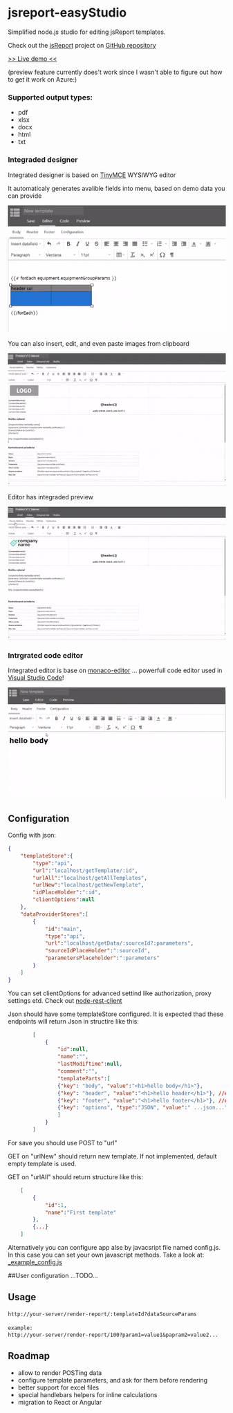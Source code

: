 # jsreport-easyStudio

Simplified node.js studio for editing jsReport templates.

Check out the [jsReport](https://github.com/jsreport) project on [GitHub repository](https://jsreport.net)

[>> Live demo <<](https://jsreport-easystudio.azurewebsites.net/new)

(preview feature currently does't work since I wasn't able to figure out how to get it work on Azure:)

### Supported output types:
- pdf
- xlsx
- docx
- html
- txt

### Integraded designer
Integrated designer is based on [TinyMCE](http://tinymce.com/) WYSIWYG editor 

It automaticaly generates avalible fields into menu, based on demo data you can provide

![Datafields](/Docs/easyStudio_insertField.gif)

You can also insert, edit, and even paste images from clipboard

![Copy&Paste](/Docs/easyStudio_Images.gif)

Editor has integraded preview

![Preview](/Docs/easyStudio_editPreview.gif)

### Intrgrated code editor
Integrated editor is base on [monaco-editor](https://github.com/Microsoft/monaco-editor) ... powerfull code editor used in [Visual Studio Code](https://code.visualstudio.com)!

![Copy&Paste](/Docs/easyStudio_codeEditor.gif)


## Configuration

Config with json:
```json
{
    "templateStore":{ 
        "type":"api",
        "url":"localhost/getTemplate/:id",
        "urlAll":"localhost/getAllTemplates",
        "urlNew":"localhost/getNewTemplate",
        "idPlaceHolder":":id",
        "clientOptions":null
    },
    "dataProviderStores":[
        {
            "id":"main",
            "type":"api",
            "url":"localhost/getData/:sourceId?:parameters",
            "sourceIdPlaceHolder":":sourceId",
            "parametersPlaceholder":":parameters"
        }
    ]
}
```

You can set clientOptions for advanced settind like authorization, proxy settings etd. Check out [node-rest-client](https://www.npmjs.com/package/node-rest-client)

Json should have some templateStore configured.
It is expected thad these endpoints will return Json in structire like this:

```json
        [
            {
                "id":null, 
                "name":"",
                "lastModiftime":null,
                "comment":"",
                "templateParts":[
                {"key": "body", "value":"<h1>hello body</h1>"},
                {"key": "header", "value":"<h1>hello header</h1>"}, //optional
                {"key": "footer", "value":"<h1>hello footer</h1>"}, //optional
                {"key": "options", "type":"JSON", "value":" ...json..." } //optional but recomended
                ]
            }
        ]
```

For save you should use POST to "url"

GET on "urlNew" should return new template. If not implemented, default empty template is used.

GET on "urlAll" should return structure like this:

```json
    [
        {
            "id":1, 
            "name":"First template"
        },
        {...}
    ]
```

Alternatively you can configure app alse by javacsript file named config.js. In this case you can set your own javascript methods. Take a look at: [_example_config.js](config/_example_config.js)

##User configuration
 ...TODO...

## Usage

```url
http://your-server/render-report/:templateId?dataSourceParams

example:
http://your-server/render-report/100?param1=value1&papram2=value2...
```

## Roadmap
- allow to render POSTing data
- configure template parameters, and ask for them before rendering
- better support for excel files
- special handlebars helpers for inline calculations
- migration to React or Angular